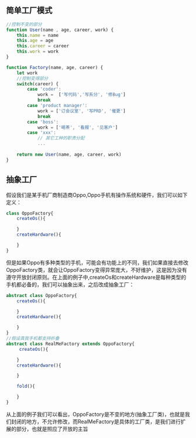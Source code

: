 ## 简单工厂模式
```javascript
//控制不变的部分
function User(name , age, career, work) {
    this.name = name
    this.age = age
    this.career = career 
    this.work = work
}

function Factory(name, age, career) {
    let work
    //控制变得部分
    switch(career) {
        case 'coder':
            work =  ['写代码','写系分', '修Bug'] 
            break
        case 'product manager':
            work = ['订会议室', '写PRD', '催更']
            break
        case 'boss':
            work = ['喝茶', '看报', '见客户']
        case 'xxx':
            // 其它工种的职责分配
            ...
            
    return new User(name, age, career, work)
}
```

## 抽象工厂
假设我们是某手机厂商制造商Oppo,Oppo手机有操作系统和硬件，我们可以如下定义：
```javascript
class OppoFactory{
    createOs(){

    }
    createHardware(){

    }
}
```
但是如果Oppo有多种类型的手机，可能会有功能上的不同，我们如果直接去修改OppoFactory类，就会让OppoFactory变得异常庞大，不好维护，这是因为没有遵守开放封闭原则。在上面的例子中,createOs和createHardware是每种类型的手机都必备的，我们可以抽象出来，之后改成抽象工厂：
```typescript
abstract class OppoFactory{
    createOs(){

    }
    createHardware(){

    }
}
//假设真我手机都支持折叠
abstract class RealMeFactory extends OppoFactory{
     createOs(){

    }
    createHardware(){

    }

    fold(){

    }
}
```
从上面的例子我们可以看出，OppoFactory是不变的地方(抽象工厂类)，也就是我们封闭的地方，不允许修改，而RealMeFactory是具体的工厂类，是我们进行扩展的部分，也就是照应了开放的主旨